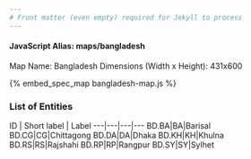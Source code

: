 ```yaml
---
# Front matter (even empty) required for Jekyll to process
---
```


#### JavaScript Alias: maps/bangladesh

Map Name: Bangladesh
Dimensions (Width x Height): 431x600



{% embed_spec_map bangladesh-map.js %}

### List of Entities

ID | Short label | Label
---|---|---|---
BD.BA|BA|Barisal
BD.CG|CG|Chittagong
BD.DA|DA|Dhaka
BD.KH|KH|Khulna
BD.RS|RS|Rajshahi
BD.RP|RP|Rangpur
BD.SY|SY|Sylhet

